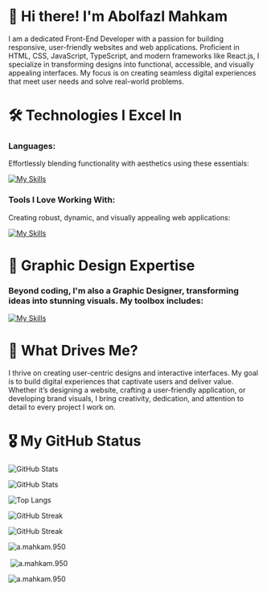 # 🌟 Hi there! I'm Abolfazl Mahkam

I am a dedicated Front-End Developer with a passion for building responsive, user-friendly websites and web applications. Proficient in HTML, CSS, JavaScript, TypeScript, and modern frameworks like React.js, I specialize in transforming designs into functional, accessible, and visually appealing interfaces. My focus is on creating seamless digital experiences that meet user needs and solve real-world problems.

# 🛠️ Technologies I Excel In

### Languages:

Effortlessly blending functionality with aesthetics using these essentials:

[![My Skills](https://skillicons.dev/icons?i=ts,js,html,css)](https://skillicons.dev)

### Tools I Love Working With:

Creating robust, dynamic, and visually appealing web applications:

[![My Skills](https://skillicons.dev/icons?i=react,next,vue,nuxt,tailwind,nodejs,express,mongodb,bootstrap,figma,xd,wordpress)](https://skillicons.dev)

# 🎨 Graphic Design Expertise

### Beyond coding, I'm also a Graphic Designer, transforming ideas into stunning visuals. My toolbox includes:

[![My Skills](https://skillicons.dev/icons?i=ps,pr,ae,au,ai)](https://skillicons.dev)

# 🚀 What Drives Me?

I thrive on creating user-centric designs and interactive interfaces. My goal is to build digital experiences that captivate users and deliver value. Whether it’s designing a website, crafting a user-friendly application, or developing brand visuals, I bring creativity, dedication, and attention to detail to every project I work on.

# 🎖️ My GitHub Status

![GitHub Stats](https://github-readme-stats.vercel.app/api?username=abolfazlmahkam&show_icons=true&theme=dark&border_color=ff0000)

![GitHub Stats](https://github-readme-stats.vercel.app/api?username=abolfazlmahkam&show_icons=true&bg_color=00000000&title_color=ff0000&text_color=ffffff&icon_color=000000)

![Top Langs](https://github-readme-stats.vercel.app/api/top-langs?username=abolfazlmahkam&layout=compact&langs_count=20&theme=dark)

![GitHub Streak](https://github-readme-streak-stats.herokuapp.com/?user=abolfazlmahkam&theme=dark)

![GitHub Streak](https://github-readme-streak-stats.herokuapp.com/?user=abolfazlmahkam&background=000000&stroke=ff0000&ring=ff9900&fire=ff5500&currStreakNum=ffffff)


<p><img align="center" src="https://github-readme-stats.vercel.app/api/top-langs?username=abolfazlmahkam&show_icons=true&locale=en&langs_count=20" alt="a.mahkam.950" /></p>

<p>&nbsp;<img align="center" src="https://github-readme-stats.vercel.app/api?username=abolfazlmahkam&show_icons=true&locale=en" alt="a.mahkam.950" /></p>

<p><img align="center" src="https://github-readme-streak-stats.herokuapp.com/?user=abolfazlmahkam&" alt="a.mahkam.950" /></p>
